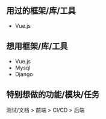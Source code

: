 ## 用过的框架/库/工具

- Vue.js

## 想用框架/库/工具

- Vue.js
- Mysql
- Django

## 特别想做的功能/模块/任务

测试/文档 > 前端 > CI/CD > 后端

